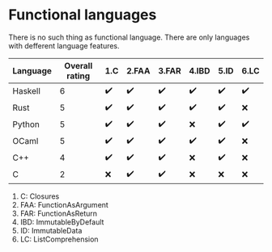 # Functional languages

There is no such thing as functional language.
There are only languages with defferent language features.

| Language | Overall rating | 1.C | 2.FAA | 3.FAR | 4.IBD | 5.ID | 6.LC |
|---|---|---|---|---|---|---|---|
| Haskell | 6 | :heavy_check_mark: | :heavy_check_mark: | :heavy_check_mark: | :heavy_check_mark: | :heavy_check_mark: | :heavy_check_mark: |
| Rust | 5 | :heavy_check_mark: | :heavy_check_mark: | :heavy_check_mark: | :heavy_check_mark: | :heavy_check_mark: | :x: |
| Python | 5 | :heavy_check_mark: | :heavy_check_mark: | :heavy_check_mark: | :x: | :heavy_check_mark: | :heavy_check_mark: |
| OCaml | 5 | :heavy_check_mark: | :heavy_check_mark: | :heavy_check_mark: | :heavy_check_mark: | :heavy_check_mark: | :x: |
| C++ | 4 | :heavy_check_mark: | :heavy_check_mark: | :heavy_check_mark: | :x: | :heavy_check_mark: | :x: |
| C | 2 | :x: | :heavy_check_mark: | :heavy_check_mark: | :x: | :x: | :x: |

1. C: Closures
2. FAA: FunctionAsArgument
3. FAR: FunctionAsReturn
4. IBD: ImmutableByDefault
5. ID: ImmutableData
6. LC: ListComprehension

